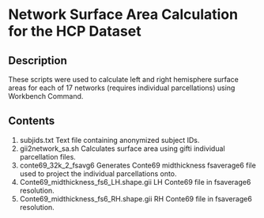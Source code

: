 # Network Surface Area Calculation for the HCP Dataset

## Description
These scripts were used to calculate left and right hemisphere surface areas for each of 17 networks (requires individual parcellations) using Workbench Command.

## Contents
1. subjids.txt Text file containing anonymized subject IDs.
2. gii2network_sa.sh Calculates surface area using gifti individual parcellation files.
3. conte69_32k_2_fsavg6 Generates Conte69 midthickness fsaverage6 file used to project the individual parcellations onto.
4. Conte69_midthickness_fs6_LH.shape.gii LH Conte69 file in fsaverage6 resolution.
5. Conte69_midthickness_fs6_RH.shape.gii RH Conte69 file in fsaverage6 resolution.
